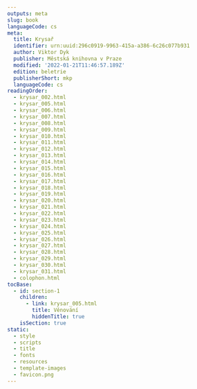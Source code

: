 ```yaml
---
outputs: meta
slug: book
languageCode: cs
meta:
  title: Krysař
  identifier: urn:uuid:296c0919-9963-415a-a386-6c26c077b931
  author: Viktor Dyk
  publisher: Městská knihovna v Praze
  modified: '2022-01-21T11:46:57.189Z'
  edition: beletrie
  publisherShort: mkp
  languageCode: cs
readingOrder:
  - krysar_002.html
  - krysar_005.html
  - krysar_006.html
  - krysar_007.html
  - krysar_008.html
  - krysar_009.html
  - krysar_010.html
  - krysar_011.html
  - krysar_012.html
  - krysar_013.html
  - krysar_014.html
  - krysar_015.html
  - krysar_016.html
  - krysar_017.html
  - krysar_018.html
  - krysar_019.html
  - krysar_020.html
  - krysar_021.html
  - krysar_022.html
  - krysar_023.html
  - krysar_024.html
  - krysar_025.html
  - krysar_026.html
  - krysar_027.html
  - krysar_028.html
  - krysar_029.html
  - krysar_030.html
  - krysar_031.html
  - colophon.html
tocBase:
  - id: section-1
    children:
      - link: krysar_005.html
        title: Věnování
        hiddenTitle: true
    isSection: true
static:
  - style
  - scripts
  - title
  - fonts
  - resources
  - template-images
  - favicon.png
---
```

